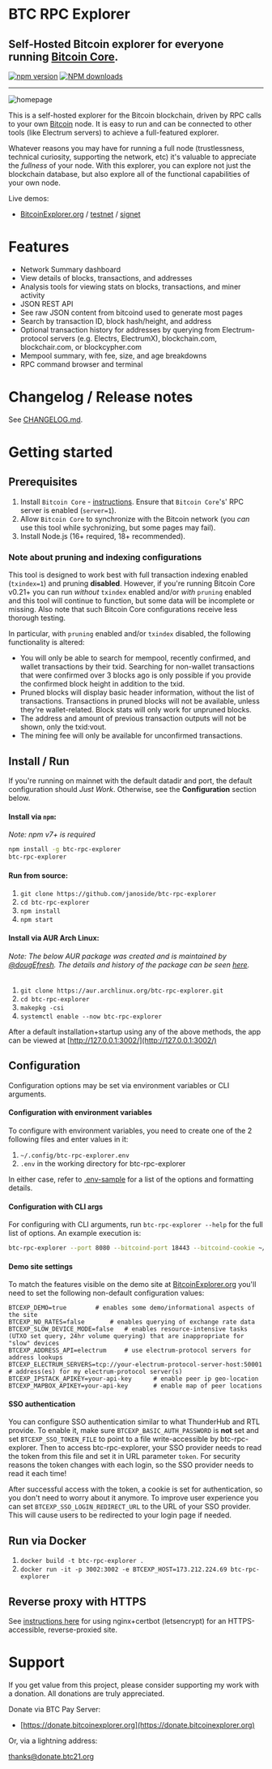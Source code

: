 # BTC RPC Explorer

## Self-Hosted Bitcoin explorer for everyone running [Bitcoin Core](https://github.com/bitcoin/bitcoin).

[![npm version][npm-ver-img]][npm-ver-url] [![NPM downloads][npm-dl-alltime-img]][npm-dl-url]


---


![homepage](./public/img/screenshots/homepage.png)



This is a self-hosted explorer for the Bitcoin blockchain, driven by RPC calls to your own [Bitcoin](https://github.com/bitcoin/bitcoin) node. It is easy to run and can be connected to other tools (like Electrum servers) to achieve a full-featured explorer.

Whatever reasons you may have for running a full node (trustlessness, technical curiosity, supporting the network, etc) it's valuable to appreciate the *fullness* of your node. With this explorer, you can explore not just the blockchain database, but also explore all of the functional capabilities of your own node.

Live demos:

* [BitcoinExplorer.org](https://bitcoinexplorer.org) / [testnet](https://testnet.bitcoinexplorer.org) / [signet](https://signet.bitcoinexplorer.org)


# Features

* Network Summary dashboard
* View details of blocks, transactions, and addresses
* Analysis tools for viewing stats on blocks, transactions, and miner activity
* JSON REST API
* See raw JSON content from bitcoind used to generate most pages
* Search by transaction ID, block hash/height, and address
* Optional transaction history for addresses by querying from Electrum-protocol servers (e.g. Electrs, ElectrumX), blockchain.com, blockchair.com, or blockcypher.com
* Mempool summary, with fee, size, and age breakdowns
* RPC command browser and terminal


# Changelog / Release notes

See [CHANGELOG.md](/CHANGELOG.md).


# Getting started

## Prerequisites

1. Install `Bitcoin Core` - [instructions](https://bitcoin.org/en/full-node). Ensure that `Bitcoin Core`'s' RPC server is enabled (`server=1`).
2. Allow `Bitcoin Core` to synchronize with the Bitcoin network (you *can* use this tool while sychronizing, but some pages may fail).
3. Install Node.js (16+ required, 18+ recommended).

### Note about pruning and indexing configurations

This tool is designed to work best with full transaction indexing enabled (`txindex=1`) and pruning **disabled**. 
However, if you're running Bitcoin Core v0.21+ you can run *without* `txindex` enabled and/or *with* `pruning` enabled and this tool will continue to function, but some data will be incomplete or missing. Also note that such Bitcoin Core configurations receive less thorough testing.

In particular, with `pruning` enabled and/or `txindex` disabled, the following functionality is altered:

* You will only be able to search for mempool, recently confirmed, and wallet transactions by their txid. Searching for non-wallet transactions that were confirmed over 3 blocks ago is only possible if you provide the confirmed block height in addition to the txid.
* Pruned blocks will display basic header information, without the list of transactions. Transactions in pruned blocks will not be available, unless they're wallet-related. Block stats will only work for unpruned blocks.
* The address and amount of previous transaction outputs will not be shown, only the txid:vout.
* The mining fee will only be available for unconfirmed transactions.


## Install / Run

If you're running on mainnet with the default datadir and port, the default configuration should *Just Work*. Otherwise, see the **Configuration** section below.

#### Install via `npm`:

*Note: npm v7+ is required*

```bash
npm install -g btc-rpc-explorer
btc-rpc-explorer
```

#### Run from source:

1. `git clone https://github.com/janoside/btc-rpc-explorer`
2. `cd btc-rpc-explorer`
3. `npm install`
4. `npm start`


#### Install via AUR Arch Linux:

###### Note: The below AUR package was created and is maintained by [@dougEfresh](https://github.com/dougEfresh). The details and history of the package can be seen [here](https://aur.archlinux.org/packages/btc-rpc-explorer/).

1. `git clone https://aur.archlinux.org/btc-rpc-explorer.git`
2. `cd btc-rpc-explorer`
3. `makepkg -csi`
4. `systemctl enable --now btc-rpc-explorer`



After a default installation+startup using any of the above methods, the app can be viewed at [http://127.0.0.1:3002/](http://127.0.0.1:3002/)


## Configuration

Configuration options may be set via environment variables or CLI arguments.

#### Configuration with environment variables

To configure with environment variables, you need to create one of the 2 following files and enter values in it:

1. `~/.config/btc-rpc-explorer.env`
2. `.env` in the working directory for btc-rpc-explorer

In either case, refer to [.env-sample](.env-sample) for a list of the options and formatting details.

#### Configuration with CLI args

For configuring with CLI arguments, run `btc-rpc-explorer --help` for the full list of options. An example execution is:

```bash
btc-rpc-explorer --port 8080 --bitcoind-port 18443 --bitcoind-cookie ~/.bitcoin/regtest/.cookie
```

#### Demo site settings

To match the features visible on the demo site at [BitcoinExplorer.org](https://bitcoinexplorer.org) you'll need to set the following non-default configuration values:

    BTCEXP_DEMO=true 		# enables some demo/informational aspects of the site
    BTCEXP_NO_RATES=false		# enables querying of exchange rate data
    BTCEXP_SLOW_DEVICE_MODE=false	# enables resource-intensive tasks (UTXO set query, 24hr volume querying) that are inappropriate for "slow" devices
    BTCEXP_ADDRESS_API=electrum 	# use electrum-protocol servers for address lookups
    BTCEXP_ELECTRUM_SERVERS=tcp://your-electrum-protocol-server-host:50001		# address(es) for my electrum-protocol server(s)
    BTCEXP_IPSTACK_APIKEY=your-api-key		# enable peer ip geo-location
    BTCEXP_MAPBOX_APIKEY=your-api-key		# enable map of peer locations

#### SSO authentication

You can configure SSO authentication similar to what ThunderHub and RTL provide.
To enable it, make sure `BTCEXP_BASIC_AUTH_PASSWORD` is **not** set and set `BTCEXP_SSO_TOKEN_FILE` to point to a file write-accessible by btc-rpc-explorer.
Then to access btc-rpc-explorer, your SSO provider needs to read the token from this file and set it in URL parameter `token`.
For security reasons the token changes with each login, so the SSO provider needs to read it each time!

After successful access with the token, a cookie is set for authentication, so you don't need to worry about it anymore.
To improve user experience you can set `BTCEXP_SSO_LOGIN_REDIRECT_URL` to the URL of your SSO provider.
This will cause users to be redirected to your login page if needed.

## Run via Docker

1. `docker build -t btc-rpc-explorer .`
2. `docker run -it -p 3002:3002 -e BTCEXP_HOST=173.212.224.69 btc-rpc-explorer`


## Reverse proxy with HTTPS

See [instructions here](docs/nginx-reverse-proxy.md) for using nginx+certbot (letsencrypt) for an HTTPS-accessible, reverse-proxied site.


# Support

If you get value from this project, please consider supporting my work with a donation. All donations are truly appreciated.

Donate via BTC Pay Server:

* [https://donate.bitcoinexplorer.org](https://donate.bitcoinexplorer.org)

Or, via a lightning address:

thanks@donate.btc21.org


[npm-ver-img]: https://img.shields.io/npm/v/btc-rpc-explorer.svg?style=flat
[npm-ver-url]: https://www.npmjs.com/package/btc-rpc-explorer
[npm-dl-img]: http://img.shields.io/npm/dm/btc-rpc-explorer.svg?style=flat
[npm-dl-url]: https://npmcharts.com/compare/btc-rpc-explorer?minimal=true

[npm-dl-weekly-img]: https://badgen.net/npm/dw/btc-rpc-explorer?icon=npm&cache=300
[npm-dl-monthly-img]: https://badgen.net/npm/dm/btc-rpc-explorer?icon=npm&cache=300
[npm-dl-yearly-img]: https://badgen.net/npm/dy/btc-rpc-explorer?icon=npm&cache=300
[npm-dl-alltime-img]: https://badgen.net/npm/dt/btc-rpc-explorer?icon=npm&cache=300&label=total%20downloads

